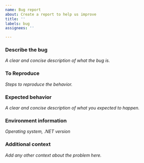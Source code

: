 ```yaml
---
name: Bug report
about: Create a report to help us improve
title: ''
labels: bug
assignees: ''

---
```


### Describe the bug
_A clear and concise description of what the bug is._

### To Reproduce
_Steps to reproduce the behavior._

### Expected behavior
_A clear and concise description of what you expected to happen._

### Environment information
_Operating system, .NET version_

### Additional context
_Add any other context about the problem here._
